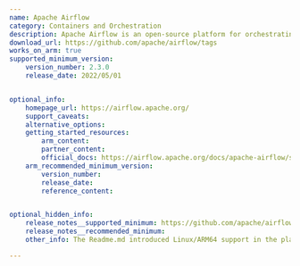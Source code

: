 ```yaml
---
name: Apache Airflow
category: Containers and Orchestration
description: Apache Airflow is an open-source platform for orchestrating complex workflows and data pipelines. 
download_url: https://github.com/apache/airflow/tags
works_on_arm: true
supported_minimum_version: 
    version_number: 2.3.0
    release_date: 2022/05/01


optional_info:
    homepage_url: https://airflow.apache.org/
    support_caveats:
    alternative_options: 
    getting_started_resources:
        arm_content: 
        partner_content: 
        official_docs: https://airflow.apache.org/docs/apache-airflow/stable/installation/
    arm_recommended_minimum_version:
        version_number:
        release_date:
        reference_content:


optional_hidden_info:
    release_notes__supported_minimum: https://github.com/apache/airflow/blob/2.3.0/README.md#requirements
    release_notes__recommended_minimum:
    other_info: The Readme.md introduced Linux/ARM64 support in the platform requirements section.

---
```

